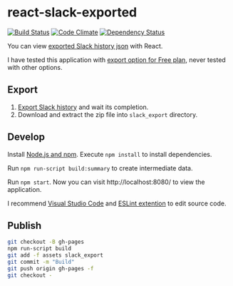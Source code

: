 # react-slack-exported

[![Build Status](https://travis-ci.org/ohtake/react-slack-exported.svg?branch=master)](https://travis-ci.org/ohtake/react-slack-exported)
[![Code Climate](https://codeclimate.com/github/ohtake/react-slack-exported/badges/gpa.svg)](https://codeclimate.com/github/ohtake/react-slack-exported)
[![Dependency Status](https://www.versioneye.com/user/projects/5785effb6edb08003d1085e2/badge.svg)](https://www.versioneye.com/user/projects/5785effb6edb08003d1085e2)

You can view [exported Slack history json](https://get.slack.help/hc/en-us/articles/201658943-Exporting-your-team-s-Slack-history) with React.

I have tested this application with [export option for Free plan](https://get.slack.help/hc/en-us/articles/204897248), never tested with other options.

## Export

1. [Export Slack history](https://my.slack.com/services/export) and wait its completion.
1. Download and extract the zip file into `slack_export` directory.

## Develop

Install [Node.js and npm](https://nodejs.org/en/download/). Execute `npm install` to install dependencies.

Run `npm run-script build:summary` to create intermediate data.

Run `npm start`. Now you can visit http://localhost:8080/ to view the application.

I recommend [Visual Studio Code](https://code.visualstudio.com/) and [ESLint extention](https://marketplace.visualstudio.com/items?itemName=dbaeumer.vscode-eslint) to edit source code.

## Publish

```bash
git checkout -B gh-pages
npm run-script build
git add -f assets slack_export
git commit -m "Build"
git push origin gh-pages -f
git checkout -
```
